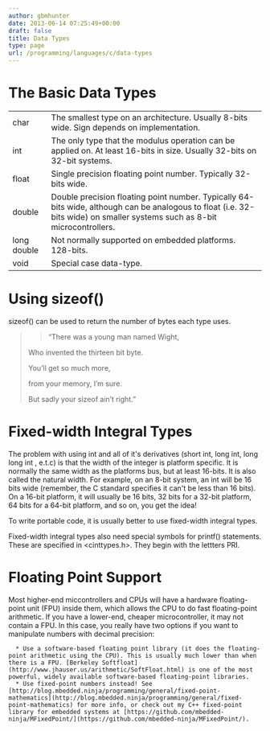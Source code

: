 ```yaml
---
author: gbmhunter
date: 2013-06-14 07:25:49+00:00
draft: false
title: Data Types
type: page
url: /programming/languages/c/data-types
---
```


# The Basic Data Types


<table border="0" >
<tbody >
<tr >

<td >char
</td>

<td >The smallest type on an architecture. Usually 8-bits wide. Sign depends on implementation.
</td>
</tr>
<tr >

<td >int
</td>

<td >The only type that the modulus operation can be applied on. At least 16-bits in size. Usually 32-bits on 32-bit systems.
</td>
</tr>
<tr >

<td >float
</td>

<td >Single precision floating point number. Typically 32-bits wide.
</td>
</tr>
<tr >

<td >double
</td>

<td >Double precision floating point number. Typically 64-bits wide, although can be analogous to float (i.e. 32-bits wide) on smaller systems such as 8-bit microcontrollers.
</td>
</tr>
<tr >

<td >long double
</td>

<td >Not normally supported on embedded platforms. 128-bits.
</td>
</tr>
<tr >

<td >void
</td>

<td >Special case data-type.
</td>
</tr>
</tbody>
</table>


# Using sizeof()




sizeof() can be used to return the number of bytes each type uses.




<blockquote>

> 
> “There was a young man named Wight,  

 Who invented the thirteen bit byte.  

 You’ll get so much more,  

 from your memory, I’m sure.  

 But sadly your sizeof ain’t right.”
> 
> 
</blockquote>




# Fixed-width Integral Types




The problem with using int and all of it's derivatives (short int, long int, long long int , e.t.c) is that the width of the integer is platform specific. It is normally the same width as the platforms bus, but at least 16-bits. It is also called the natural width. For example, on an 8-bit system, an int will be 16 bits wide (remember, the C standard specifies it can't be less than 16 bits). On a 16-bit platform, it will usually be 16 bits, 32 bits for a 32-bit platform, 64 bits for a 64-bit platform, and so on, you get the idea!




To write portable code, it is usually better to use fixed-width integral types.




Fixed-width integral types also need special symbols for printf() statements. These are specified in <cinttypes.h>. They begin with the lettters PRI.




# Floating Point Support




Most higher-end miccontrollers and CPUs will have a hardware floating-point unit (FPU) inside them, which allows the CPU to do fast floating-point arithmetic. If you have a lower-end, cheaper microcontroller, it may not contain a FPU. In this case, you really have two options if you want to manipulate numbers with decimal precision:





	  * Use a software-based floating point library (it does the floating-point arithmetic using the CPU). This is usually much lower than when there is a FPU. [Berkeley Softfloat](http://www.jhauser.us/arithmetic/SoftFloat.html) is one of the most powerful, widely available software-based floating-point libraries.
	  * Use fixed-point numbers instead! See [http://blog.mbedded.ninja/programming/general/fixed-point-mathematics](http://blog.mbedded.ninja/programming/general/fixed-point-mathematics) for more info, or check out my C++ fixed-point library for embedded systems at [https://github.com/mbedded-ninja/MFixedPoint/](https://github.com/mbedded-ninja/MFixedPoint/).





